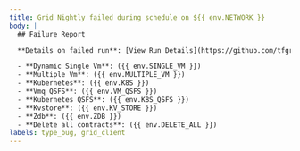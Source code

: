 ```yaml
---
title: Grid Nightly failed during schedule on ${{ env.NETWORK }}
body: |
  ## Failure Report

  **Details on failed run**: [View Run Details](https://github.com/tfgrid-sdk-ts/actions/runs/{{ env.RUN_ID }})

  - **Dynamic Single Vm**: ({{ env.SINGLE_VM }})
  - **Multiple Vm**: ({{ env.MULTIPLE_VM }})
  - **Kubernetes**: ({{ env.K8S }})
  - **Vmq QSFS**: ({{ env.VM_QSFS }})
  - **Kubernetes QSFS**: ({{ env.K8S_QSFS }})
  - **Kvstore**: ({{ env.KV_STORE }})
  - **Zdb**: ({{ env.ZDB }})
  - **Delete all contracts**: ({{ env.DELETE_ALL }})
labels: type_bug, grid_client
---
```

